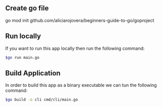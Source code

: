 

## Create go file

go mod init github.com/aliciarojovera/beginners-guide-to-go/goproject


## Run locally

If you want to run this app locally then run the following command:

```bash
$go run main.go
```

## Build Application

In order to build this app as a binary executable we can tun the following command:

```bash
$go build -o cli cmd/cli/main.go
```
